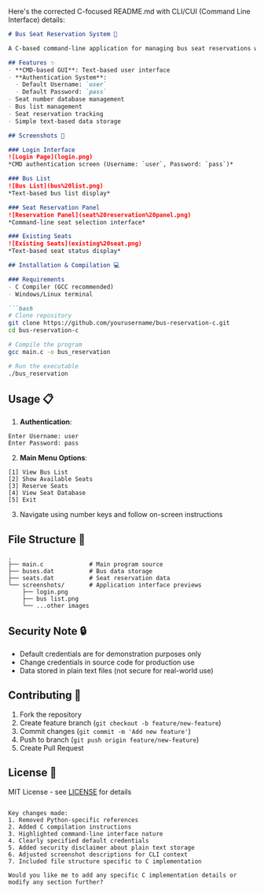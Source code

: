 Here's the corrected C-focused README.md with CLI/CUI (Command Line Interface) details:

```markdown
# Bus Seat Reservation System 🚌

A C-based command-line application for managing bus seat reservations with basic authentication.

## Features ✨
- **CMD-based GUI**: Text-based user interface
- **Authentication System**:
  - Default Username: `user`
  - Default Password: `pass`
- Seat number database management
- Bus list management
- Seat reservation tracking
- Simple text-based data storage

## Screenshots 📸

### Login Interface
![Login Page](login.png)
*CMD authentication screen (Username: `user`, Password: `pass`)*

### Bus List
![Bus List](bus%20list.png)
*Text-based bus list display*

### Seat Reservation Panel
![Reservation Panel](seat%20reservation%20panel.png)
*Command-line seat selection interface*

### Existing Seats
![Existing Seats](existing%20seat.png)
*Text-based seat status display*

## Installation & Compilation 💻

### Requirements
- C Compiler (GCC recommended)
- Windows/Linux terminal

```bash
# Clone repository
git clone https://github.com/yourusername/bus-reservation-c.git
cd bus-reservation-c

# Compile the program
gcc main.c -o bus_reservation

# Run the executable
./bus_reservation
```

## Usage 📋

1. **Authentication**:
```
Enter Username: user
Enter Password: pass
```

2. **Main Menu Options**:
```
[1] View Bus List
[2] Show Available Seats
[3] Reserve Seats
[4] View Seat Database
[5] Exit
```

3. Navigate using number keys and follow on-screen instructions

## File Structure 📁
```
.
├── main.c             # Main program source
├── buses.dat          # Bus data storage
├── seats.dat          # Seat reservation data
└── screenshots/       # Application interface previews
    ├── login.png
    ├── bus list.png
    └── ...other images
```

## Security Note 🔒
- Default credentials are for demonstration purposes only
- Change credentials in source code for production use
- Data stored in plain text files (not secure for real-world use)

## Contributing 🤝
1. Fork the repository
2. Create feature branch (`git checkout -b feature/new-feature`)
3. Commit changes (`git commit -m 'Add new feature'`)
4. Push to branch (`git push origin feature/new-feature`)
5. Create Pull Request

## License 📄
MIT License - see [LICENSE](LICENSE) for details
```

Key changes made:
1. Removed Python-specific references
2. Added C compilation instructions
3. Highlighted command-line interface nature
4. Clearly specified default credentials
5. Added security disclaimer about plain text storage
6. Adjusted screenshot descriptions for CLI context
7. Included file structure specific to C implementation

Would you like me to add any specific C implementation details or modify any section further?
